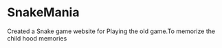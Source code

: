 # SnakeMania
Created a Snake game website for Playing the old game.To memorize the child hood memories 

